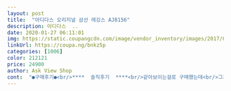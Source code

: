 ```yaml
---
layout: post 
title:  "아디다스 오리지널 삼선 레깅스 AJ8156" 
description: 아디다스  ..
date: 2020-01-27 06:11:01 
img: https://static.coupangcdn.com/image/vendor_inventory/images/2017/04/26/9/2/e998615e-73ef-4975-bfd8-ff479d98976a.jpg 
linkUrl: https://coupa.ng/bnkz5p 
categories: [1006] 
color: 212121 
price: 24900 
author: Ask View Shop 
cont:  "●구매후기●<br/>****  솔직후기  ****<br/>같아보이는걸로 구매했는데<br/>그거는 알고 사셔야 할 것 같아요~~<br/>그런데 키159인제가입기엔 기장이 조금길어요ㅜ<br/>길이 고민하다가 예전에 아디다스 다른 레깅스 어중간하게 m시켜서 후회했던거 생각하면서<br/>꼼꼼하고여 싸니까 나쁘진 않아요 !<br/>매장에서 사면 6만원돈? 이었던걸로 기억해요<br/>면재질이 보풀도 적게 일어나고<br/>뭔가 전체적으로 매장에서 산것보단 살짝<br/>바로 L시켰습니다 ㅋㅋㅋㅋㅋ<br/>뱃살을 어느정도 감싸주고요<br/>뱃살이 커버가 안됩니다<br/>스판도 마음에 들고 편하고 서있을때 무릎이<br/>아쉽지만  사진찍은것보다 밴딩이 두툼해서<br/>언능 찜뽕하러 왔습니다!!<br/>와서 보니 제가 160인데 키에 딱 맞더라구요!<br/>이건 밴딩이얇아서 안에서 꼬여소 지맘대로고<br/>일단 허리밴딩 두께부터 달라요 비교샷이 없어서<br/>자글자글 울지 않아서  좋았던기억에<br/>저한테 딱 배꼽 맡까지 와요<br/>저한테도 맞아요  발목위까지 와서 안접어 입어도돼요<br/>접어입는게 싫어서 s샀고요  딱 쫄바지<br/>진짜진짜편해요♡♡♡<br/>짭의 기운이 나지만  재질이 괜찮고  박음질도<br/>쿠팡 쇼핑하고 있다가 예전부터 보던 아이다스 레깅스가 할인하고 있길래<br/>키158 / 통통66 / 허리 27~28  / s구매<br/>택도 ... <br/> 다르고요  ㅋㅋ<br/>통통한데 s를 산 이유는 키가 작아서 m사면 밑단<br/>하지만 허리밴딩이 다른 필라테스보들처럼 전체적으로 잡아주는건 아니기 떄문에<br/>****  솔직후기  ****<br/>같아보이는걸로 구매했는데<br/>그거는 알고 사셔야 할 것 같아요~~<br/>그런데 키159인제가입기엔 기장이 조금길어요ㅜ<br/>길이 고민하다가 예전에 아디다스 다른 레깅스 어중간하게 m시켜서 후회했던거 생각하면서<br/>꼼꼼하고여 싸니까 나쁘진 않아요 !<br/>매장에서 사면 6만원돈? 이었던걸로 기억해요<br/>면재질이 보풀도 적게 일어나고<br/>뭔가 전체적으로 매장에서 산것보단 살짝<br/>바로 L시켰습니다 ㅋㅋㅋㅋㅋ<br/>뱃살을 어느정도 감싸주고요<br/>뱃살이 커버가 안됩니다<br/>스판도 마음에 들고 편하고 서있을때 무릎이<br/>아쉽지만  사진찍은것보다 밴딩이 두툼해서<br/>언능 찜뽕하러 왔습니다!!<br/>와서 보니 제가 160인데 키에 딱 맞더라구요!<br/>이건 밴딩이얇아서 안에서 꼬여소 지맘대로고<br/>일단 허리밴딩 두께부터 달라요 비교샷이 없어서<br/>자글자글 울지 않아서  좋았던기억에<br/>저한테 딱 배꼽 맡까지 와요<br/>저한테도 맞아요  발목위까지 와서 안접어 입어도돼요<br/>접어입는게 싫어서 s샀고요  딱 쫄바지<br/>진짜진짜편해요♡♡♡<br/>짭의 기운이 나지만  재질이 괜찮고  박음질도<br/>쿠팡 쇼핑하고 있다가 예전부터 보던 아이다스 레깅스가 할인하고 있길래<br/>키158 / 통통66 / 허리 27~28  / s구매<br/>택도 ... <br/> 다르고요  ㅋㅋ<br/>통통한데 s를 산 이유는 키가 작아서 m사면 밑단<br/>하지만 허리밴딩이 다른 필라테스보들처럼 전체적으로 잡아주는건 아니기 떄문에<br/>" 
---
```

